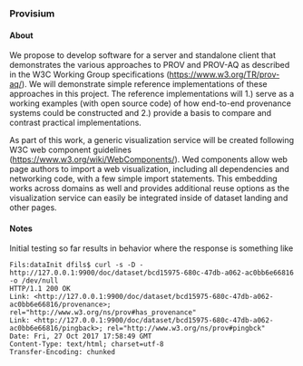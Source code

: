### Provisium

#### About

We propose to develop software for a server and standalone client that
demonstrates the various approaches to PROV and PROV-AQ as described in the W3C
Working Group specifications (https://www.w3.org/TR/prov-aq/). 
We will demonstrate simple reference
implementations of these approaches in this project. The reference
implementations will 1.) serve as a working examples (with open source code) of
how end-to-end provenance systems could be constructed and 2.) provide a basis
to compare and contrast practical implementations.  

As part of this work, a generic visualization service will be created following
W3C web component guidelines (https://www.w3.org/wiki/WebComponents/). Wed
components allow web page authors to import a web visualization, including all
dependencies and networking code, with a few simple import statements.  This
embedding works across domains as well and provides additional reuse options as
the visualization service can easily be integrated inside of dataset landing
and other pages.



#### Notes
Initial testing so far results in behavior where the response is something like

```
Fils:dataInit dfils$ curl -s -D - http://127.0.0.1:9900/doc/dataset/bcd15975-680c-47db-a062-ac0bb6e66816 -o /dev/null
HTTP/1.1 200 OK
Link: <http://127.0.0.1:9900/doc/dataset/bcd15975-680c-47db-a062-ac0bb6e66816/provenance>; rel="http://www.w3.org/ns/prov#has_provenance"
Link: <http://127.0.0.1:9900/doc/dataset/bcd15975-680c-47db-a062-ac0bb6e66816/pingback>; rel="http://www.w3.org/ns/prov#pingbck"
Date: Fri, 27 Oct 2017 17:58:49 GMT
Content-Type: text/html; charset=utf-8
Transfer-Encoding: chunked
```


